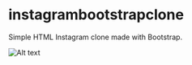 # instagrambootstrapclone
Simple HTML Instagram clone made with Bootstrap.


![Alt text](instagramclone.gif)
